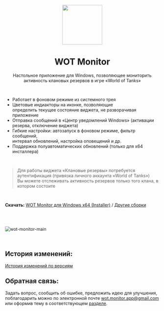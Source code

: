 <p align="center">
  <img src="https://user-images.githubusercontent.com/24222149/115955361-ab72ad80-a4fe-11eb-9f3e-9488e8808dd9.png" height="130">
  <h1 align="center">WOT Monitor</h1>
  <p align="center">
<!-- <a href="https://github.com/WahaWaher/wot-monitor/releases">
	<img src="https://img.shields.io/github/package-json/v/WahaWaher/wot-monitor?label=%D0%92%D0%B5%D1%80%D1%81%D0%B8%D1%8F&style=flat-square" alt="asd">
    </a> -->
  </p>
  <p align="center">Настольное приложение для Windows, позволяющее мониторить <br> активность клановых резервов в игре «World of Tanks»<p>
</p>

<br>

* Работает в фоновом режиме из системного трея
* Цветовые индиакторы на иконке, позволяющие <br> определить текущее состояние виджета, не разворачивая приложение
* Отправка сообщений в «Центр уведомлений Windows» (активации резерва, отключение виджета)
* Гибкие настройки: автозапуск в фоновом режиме, фильтр сообщений, <br> интервал обновлений, настройка оповещений и др.
* Поддержка полуавтоматических обновлений (только для x64 инсталлера)

<br>

> Для работы виджета «Клановые резервы» потребуется аутентификация (привязка личного аккаунта «World of Tanks») <br>
> Вы можете отслеживать активность резервов только того клана, в котором состоите

<br>

**Скачать:** [WOT Monitor для Windows x64 (Installer)](https://github.com/WahaWaher/wot-monitor/releases/download/v1.0.0/wot-monitor-1.0.0-setup-win-x64.exe) / [Другие сборки](https://github.com/WahaWaher/wot-monitor/releases/)

<br><br>

![wot-monitor-main](https://user-images.githubusercontent.com/24222149/115959951-77f04d00-a517-11eb-94af-6b22ba286235.png)

<br>

## История изменений:
<a href="https://github.com/WahaWaher/wot-monitor/blob/main/CHANGELOG.md">История изменений по версиям</a>

## Обратная связь:
Задать вопрос, сообщить об ошибке, предложить идею для улучшения, поблагодарить можно по электронной почте <a href="mailto:wot.monitor.app@gmail.com">wot.monitor.app@gmail.com</a> или оформив тему в соответствующем [разделе](https://github.com/WahaWaher/wot-monitor/issues).
